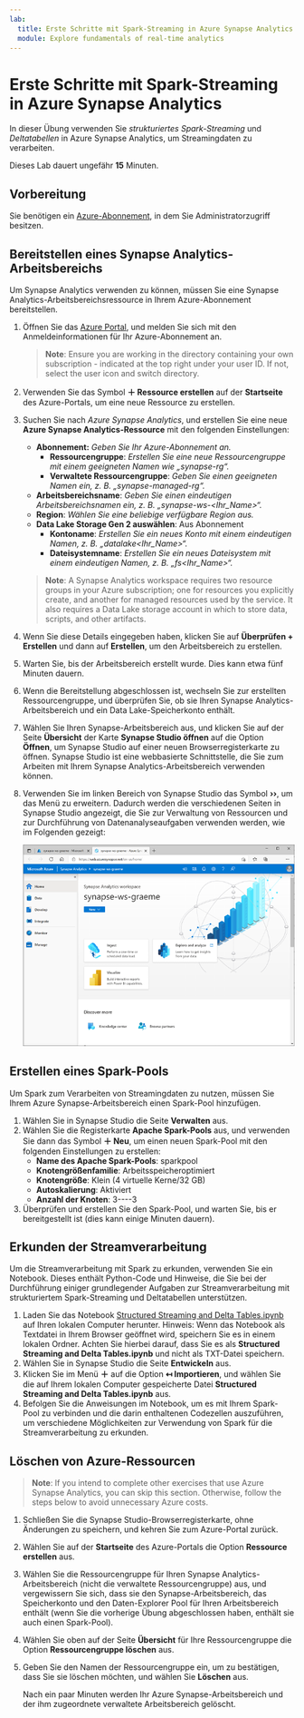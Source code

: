 ```yaml
---
lab:
  title: Erste Schritte mit Spark-Streaming in Azure Synapse Analytics
  module: Explore fundamentals of real-time analytics
---
```


# <a name="explore-spark-streaming-in-azure-synapse-analytics"></a>Erste Schritte mit Spark-Streaming in Azure Synapse Analytics

In dieser Übung verwenden Sie *strukturiertes Spark-Streaming* und *Deltatabellen* in Azure Synapse Analytics, um Streamingdaten zu verarbeiten.

Dieses Lab dauert ungefähr **15** Minuten.

## <a name="before-you-start"></a>Vorbereitung

Sie benötigen ein [Azure-Abonnement](https://azure.microsoft.com/free), in dem Sie Administratorzugriff besitzen.

## <a name="provision-a-synapse-analytics-workspace"></a>Bereitstellen eines Synapse Analytics-Arbeitsbereichs

Um Synapse Analytics verwenden zu können, müssen Sie eine Synapse Analytics-Arbeitsbereichsressource in Ihrem Azure-Abonnement bereitstellen.

1. Öffnen Sie das [Azure Portal](https://portal.azure.com?azure-portal=true), und melden Sie sich mit den Anmeldeinformationen für Ihr Azure-Abonnement an.

    > <bpt id="p1">**</bpt>Note<ept id="p1">**</ept>: Ensure you are working in the directory containing your own subscription - indicated at the top right under your user ID. If not, select the user icon and switch directory.

2. Verwenden Sie das Symbol **&#65291; Ressource erstellen** auf der **Startseite** des Azure-Portals, um eine neue Ressource zu erstellen.
3. Suchen Sie nach *Azure Synapse Analytics*, und erstellen Sie eine neue **Azure Synapse Analytics-Ressource** mit den folgenden Einstellungen:
    - **Abonnement:** *Geben Sie Ihr Azure-Abonnement an.*
        - **Ressourcengruppe**: *Erstellen Sie eine neue Ressourcengruppe mit einem geeigneten Namen wie „synapse-rg“.*
        - **Verwaltete Ressourcengruppe**: *Geben Sie einen geeigneten Namen ein, z. B. „synapse-managed-rg“.*
    - **Arbeitsbereichsname**: *Geben Sie einen eindeutigen Arbeitsbereichsnamen ein, z. B. „synapse-ws-<Ihr_Name>“.*
    - **Region**: *Wählen Sie eine beliebige verfügbare Region aus.*
    - **Data Lake Storage Gen 2 auswählen**: Aus Abonnement
        - **Kontoname**: *Erstellen Sie ein neues Konto mit einem eindeutigen Namen, z. B. „datalake<Ihr_Name>“.*
        - **Dateisystemname**: *Erstellen Sie ein neues Dateisystem mit einem eindeutigen Namen, z. B. „fs<Ihr_Name>“.*

    > <bpt id="p1">**</bpt>Note<ept id="p1">**</ept>: A Synapse Analytics workspace requires two resource groups in your Azure subscription; one for resources you explicitly create, and another for managed resources used by the service. It also requires a Data Lake storage account in which to store data, scripts, and other artifacts.

4. Wenn Sie diese Details eingegeben haben, klicken Sie auf **Überprüfen + Erstellen** und dann auf **Erstellen**, um den Arbeitsbereich zu erstellen.
5. Warten Sie, bis der Arbeitsbereich erstellt wurde. Dies kann etwa fünf Minuten dauern.
6. Wenn die Bereitstellung abgeschlossen ist, wechseln Sie zur erstellten Ressourcengruppe, und überprüfen Sie, ob sie Ihren Synapse Analytics-Arbeitsbereich und ein Data Lake-Speicherkonto enthält.
7. Wählen Sie Ihren Synapse-Arbeitsbereich aus, und klicken Sie auf der Seite **Übersicht** der Karte **Synapse Studio öffnen** auf die Option **Öffnen**, um Synapse Studio auf einer neuen Browserregisterkarte zu öffnen. Synapse Studio ist eine webbasierte Schnittstelle, die Sie zum Arbeiten mit Ihrem Synapse Analytics-Arbeitsbereich verwenden können.
8. Verwenden Sie im linken Bereich von Synapse Studio das Symbol **&rsaquo;&rsaquo;**, um das Menü zu erweitern. Dadurch werden die verschiedenen Seiten in Synapse Studio angezeigt, die Sie zur Verwaltung von Ressourcen und zur Durchführung von Datenanalyseaufgaben verwenden werden, wie im Folgenden gezeigt:

    ![Synapse Studio](images/synapse-studio.png)

## <a name="create-a-spark-pool"></a>Erstellen eines Spark-Pools

Um Spark zum Verarbeiten von Streamingdaten zu nutzen, müssen Sie Ihrem Azure Synapse-Arbeitsbereich einen Spark-Pool hinzufügen.

1. Wählen Sie in Synapse Studio die Seite **Verwalten** aus.
2. Wählen Sie die Registerkarte **Apache Spark-Pools** aus, und verwenden Sie dann das Symbol **&#65291; Neu**, um einen neuen Spark-Pool mit den folgenden Einstellungen zu erstellen:
    - **Name des Apache Spark-Pools**: sparkpool
    - **Knotengrößenfamilie**: Arbeitsspeicheroptimiert
    - **Knotengröße**: Klein (4 virtuelle Kerne/32 GB)
    - **Autoskalierung**: Aktiviert
    - **Anzahl der Knoten**: 3----3
3. Überprüfen und erstellen Sie den Spark-Pool, und warten Sie, bis er bereitgestellt ist (dies kann einige Minuten dauern).

## <a name="explore-stream-processing"></a>Erkunden der Streamverarbeitung

Um die Streamverarbeitung mit Spark zu erkunden, verwenden Sie ein Notebook. Dieses enthält Python-Code und Hinweise, die Sie bei der Durchführung einiger grundlegender Aufgaben zur Streamverarbeitung mit strukturiertem Spark-Streaming und Deltatabellen unterstützen.

1. Laden Sie das Notebook [Structured Streaming and Delta Tables.ipynb](https://github.com/MicrosoftLearning/DP-900T00A-Azure-Data-Fundamentals/raw/master/streaming/Spark%20Structured%20Streaming%20and%20Delta%20Tables.ipynb) auf Ihren lokalen Computer herunter. Hinweis: Wenn das Notebook als Textdatei in Ihrem Browser geöffnet wird, speichern Sie es in einem lokalen Ordner. Achten Sie hierbei darauf, dass Sie es als **Structured Streaming and Delta Tables.ipynb** und nicht als TXT-Datei speichern.
2. Wählen Sie in Synapse Studio die Seite **Entwickeln** aus.
3. Klicken Sie im Menü **&#65291;** auf die Option **&#8612; Importieren**, und wählen Sie die auf Ihrem lokalen Computer gespeicherte Datei **Structured Streaming and Delta Tables.ipynb** aus.
4. Befolgen Sie die Anweisungen im Notebook, um es mit Ihrem Spark-Pool zu verbinden und die darin enthaltenen Codezellen auszuführen, um verschiedene Möglichkeiten zur Verwendung von Spark für die Streamverarbeitung zu erkunden.

## <a name="delete-azure-resources"></a>Löschen von Azure-Ressourcen

> <bpt id="p1">**</bpt>Note<ept id="p1">**</ept>: If you intend to complete other exercises that use Azure Synapse Analytics, you can skip this section. Otherwise, follow the steps below to avoid unnecessary Azure costs.

1. Schließen Sie die Synapse Studio-Browserregisterkarte, ohne Änderungen zu speichern, und kehren Sie zum Azure-Portal zurück.
1. Wählen Sie auf der **Startseite** des Azure-Portals die Option **Ressource erstellen** aus.
1. Wählen Sie die Ressourcengruppe für Ihren Synapse Analytics-Arbeitsbereich (nicht die verwaltete Ressourcengruppe) aus, und vergewissern Sie sich, dass sie den Synapse-Arbeitsbereich, das Speicherkonto und den Daten-Explorer Pool für Ihren Arbeitsbereich enthält (wenn Sie die vorherige Übung abgeschlossen haben, enthält sie auch einen Spark-Pool).
1. Wählen Sie oben auf der Seite **Übersicht** für Ihre Ressourcengruppe die Option **Ressourcengruppe löschen** aus.
1. Geben Sie den Namen der Ressourcengruppe ein, um zu bestätigen, dass Sie sie löschen möchten, und wählen Sie **Löschen** aus.

    Nach ein paar Minuten werden Ihr Azure Synapse-Arbeitsbereich und der ihm zugeordnete verwaltete Arbeitsbereich gelöscht.
